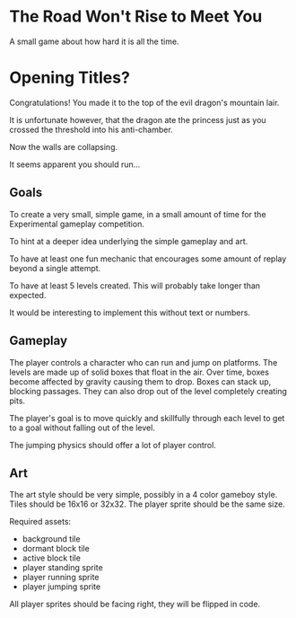 # The Road Won't Rise to Meet You

A small game about how hard it is all the time.


# Opening Titles?

Congratulations! You made it to the top of the evil dragon's mountain lair.

It is unfortunate however, that the dragon ate the princess just as you crossed the threshold into his anti-chamber.

Now the walls are collapsing.

It seems apparent you should run...


## Goals

To create a very small, simple game, in a small amount of time for the Experimental gameplay competition.

To hint at a deeper idea underlying the simple gameplay and art.

To have at least one fun mechanic that encourages some amount of replay beyond a single attempt.

To have at least 5 levels created. This will probably take longer than expected.

It would be interesting to implement this without text or numbers.

## Gameplay

The player controls a character who can run and jump on platforms. The levels are made up of solid boxes that float in the air. Over time, boxes become affected by gravity causing them to drop. Boxes can stack up, blocking passages. They can also drop out of the level completely creating pits.

The player's goal is to move quickly and skillfully through each level to get to a goal without falling out of the level.

The jumping physics should offer a lot of player control.


## Art

The art style should be very simple, possibly in a 4 color gameboy style. Tiles should be 16x16 or 32x32. The player sprite should be the same size.

Required assets:

- background tile
- dormant block tile
- active block tile
- player standing sprite
- player running sprite
- player jumping sprite

All player sprites should be facing right, they will be flipped in code.